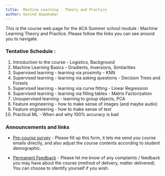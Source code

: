 ```yaml
---
title:	Machine Learning - Theory and Practice
author: Govind Gopakumar
---
```


This is the course web page for the ACA Summer school module : Machine Learning
Theory and Practice. Please follow the links you can see around you to navigate.


### Tentative Schedule  : 

1. Introduction to the course - Logistics, Background
2. Machine Learning Basics - Gradients, Inversions, Similarities
3. Supervised learning - learning via proximity - KNN
3. Supervised learning - learning via asking questions - Decision Trees and Forests
4. Supervised learning - learning via curve fitting - Linear Regression
5. Supervised learning - learning via filling tables - Matrix Factorization
7. Unsupervised learning - learning to group objects, PCA
8. Feature engineering - how to make sense of images (and maybe audio)
9. Feature engineering - how to make sense of text
10. Practical ML - When and why 100% accuracy is bad

### Announcements and links


- [Pre-course survey](http://www.goo.gl/2hZlzo) - Please fill up this form, it lets me send
you course emails directly, and also adjust the course contents according to 
student demographic.


- [Permanent Feedback](http://www.goo.gl/6o9sC8) - Please let me know of any complaints / feedback you may
have about the course (method of delivery, matter delivered). You can choose to
identify yourself if you wish.
